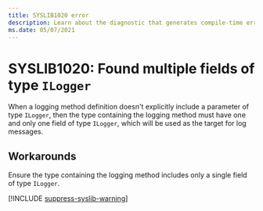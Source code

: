 ```yaml
---
title: SYSLIB1020 error
description: Learn about the diagnostic that generates compile-time error SYSLIB1020.
ms.date: 05/07/2021
---
```


# SYSLIB1020: Found multiple fields of type `ILogger`

When a logging method definition doesn't explicitly include a parameter of type `ILogger`, then the type containing the logging method must have one and only one field of type `ILogger`, which will be used as the target for log messages.

## Workarounds

Ensure the type containing the logging method includes only a single field of type `ILogger`.

[!INCLUDE [suppress-syslib-warning](includes/suppress-source-generator-diagnostics.md)]
